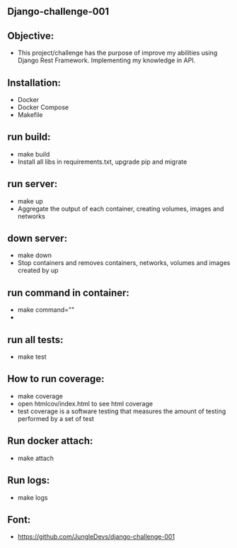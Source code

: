 Django-challenge-001
-

Objective:
-
- This project/challenge has the purpose of improve my abilities using Django Rest Framework. Implementing my knowledge in API. 

Installation:
-
- Docker
- Docker Compose
- Makefile

run build:
-
- make build
- Install all libs in requirements.txt, upgrade pip and migrate

run server:
-
- make up
- Aggregate the output of each container, creating volumes, images and networks

down server:
-
- make down
- Stop containers and removes containers, networks, volumes and images created by up

run command in container:
-
- make command=""
- 

run all tests:
-
- make test

How to run coverage:
-
- make coverage
- open htmlcov/index.html to see html coverage
- test coverage is a software testing that measures the amount of testing performed by a set of test

Run docker attach:
-
- make attach

Run logs:
-
- make logs


Font:
-
- https://github.com/JungleDevs/django-challenge-001
